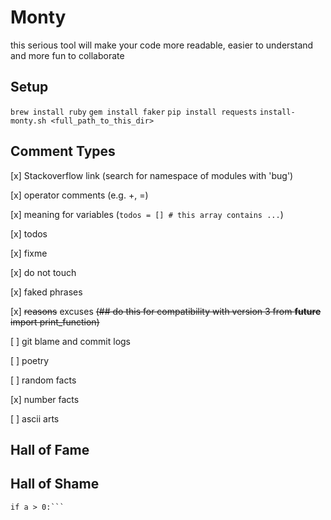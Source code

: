 # Monty
this serious tool will make your code more readable, easier to understand and more fun to collaborate


## Setup
`brew install ruby`
`gem install faker`
`pip install requests`
`install-monty.sh <full_path_to_this_dir>`

## Comment Types

[x] Stackoverflow link (search for namespace of modules with 'bug')

[x] operator comments (e.g. +, =)

[x] meaning for variables (`todos = [] # this array contains ...`)

[x] todos

[x] fixme

[x] do not touch

[x] faked phrases

[x] ~~reasons~~ excuses ~~(## do this for compatibility with version 3 from __future__ import print_function)~~

[ ] git blame and commit logs

[ ] poetry

[ ] random facts

[x] number facts

[ ] ascii arts


## Hall of Fame


## Hall of Shame

```#&# TODO: consider scenario where a > 0
if a > 0:```
